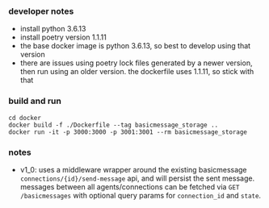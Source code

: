 ### developer notes

- install python 3.6.13
- install poetry version 1.1.11
- the base docker image is python 3.6.13, so best to develop using that version
- there are issues using poetry lock files generated by a newer version, then run using an older version. the dockerfile
  uses 1.1.11, so stick with that

### build and run

```
cd docker
docker build -f ./Dockerfile --tag basicmessage_storage ..
docker run -it -p 3000:3000 -p 3001:3001 --rm basicmessage_storage
```

### notes

- v1_0: uses a middleware wrapper around the existing basicmessage `connections/{id}/send-message` api, and will persist
  the sent message. messages between all agents/connections can be fetched via `GET /basicmessages` with optional query params for `connection_id` and `state`.

